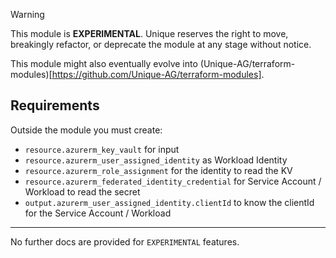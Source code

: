 > [!WARNING]
> This module is **EXPERIMENTAL**. Unique reserves the right to move, breakingly refactor, or deprecate the module at any stage without notice.

This module might also eventually evolve into (Unique-AG/terraform-modules)[https://github.com/Unique-AG/terraform-modules].

## Requirements

Outside the module you must create:

- `resource.azurerm_key_vault` for input
- `resource.azurerm_user_assigned_identity` as Workload Identity
- `resource.azurerm_role_assignment` for the identity to read the KV
- `resource.azurerm_federated_identity_credential` for Service Account / Workload to read the secret
- `output.azurerm_user_assigned_identity.clientId` to know the clientId for the Service Account / Workload

---

No further docs are provided for `EXPERIMENTAL` features.